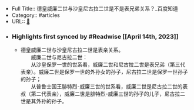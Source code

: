 - Full Title:: 德皇威廉二世与沙皇尼古拉二世是不是表兄弟关系？_百度知道
- Category:: #articles
- URL:: [🔗](https://zhidao.baidu.com/question/543505403.html?qbl=relate_question_0)
- ### Highlights first synced by #Readwise [[April 14th, 2023]]
    - 德皇威廉二世与沙皇尼古拉二世是表亲关系。  
      　　威廉二世与尼古拉二世：  
      　　从沙皇保罗一世的世系看，威廉二世和尼古拉二世是表兄弟（第三代表亲）。威廉二世是保罗一世的外孙女的孙子，尼古拉二世是保罗一世孙子的孙子；  
      　　从普鲁士国王腓特烈-威廉三世的世系看，威廉二世是尼古拉二世的表叔（第二代表亲），威廉二世是腓特烈-威廉三世的孙子的儿子，尼古拉二世是其外孙的孙子。
